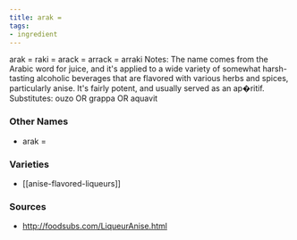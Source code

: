 ```yaml
---
title: arak =
tags:
- ingredient
---
```

arak = raki = arack = arrack = arraki Notes: The name comes from the Arabic word for juice, and it's applied to a wide variety of somewhat harsh-tasting alcoholic beverages that are flavored with various herbs and spices, particularly anise. It's fairly potent, and usually served as an ap�ritif. Substitutes: ouzo OR grappa OR aquavit

### Other Names

* arak =

### Varieties

* [[anise-flavored-liqueurs]]

### Sources
* http://foodsubs.com/LiqueurAnise.html
